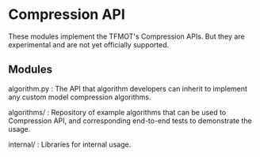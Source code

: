 # Compression API

These modules implement the TFMOT's Compression APIs. But they are experimental
and are not yet officially supported.

## Modules

algorithm.py : The API that algorithm developers can inherit to implement any
custom model compression algorithms.

algorithms/ : Repository of example algorithms that can be used to Compression
API, and corresponding end-to-end tests to demonstrate the usage.

internal/ : Libraries for internal usage.

